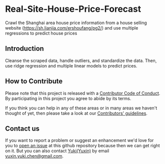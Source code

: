 # Real-Site-House-Price-Forecast
Crawl the Shanghai area house price information from a house selling website (https://sh.lianjia.com/ershoufang/pg2/) and use multiple regressions to predict house prices

## Introduction
Cleanse the scraped data, handle outliers, and standardize the data. Then, use ridge regression and multiple linear models to predict prices.

## How to Contribute
Please note that this project is released with a [Contributor Code of Conduct](/CODE_OF_CONDUCT.md).
By participating in this project you agree to abide by its terms.              
         
If you think you can help in any of these areas or in many areas we haven't thought of yet, then please take a look at our [Contributors' guidelines](/CONTRIBUTING.md).          
           
## Contact us
If you want to report a problem or suggest an enhancement we'd love for you to [open an issue](../../issues) at this github repository because then we can get right on it. But you can also contact [Yuki(Yuxin)](https://github.com/YukiChen-yuxin) by email yuxin.yuki.chen@gmail.com.
